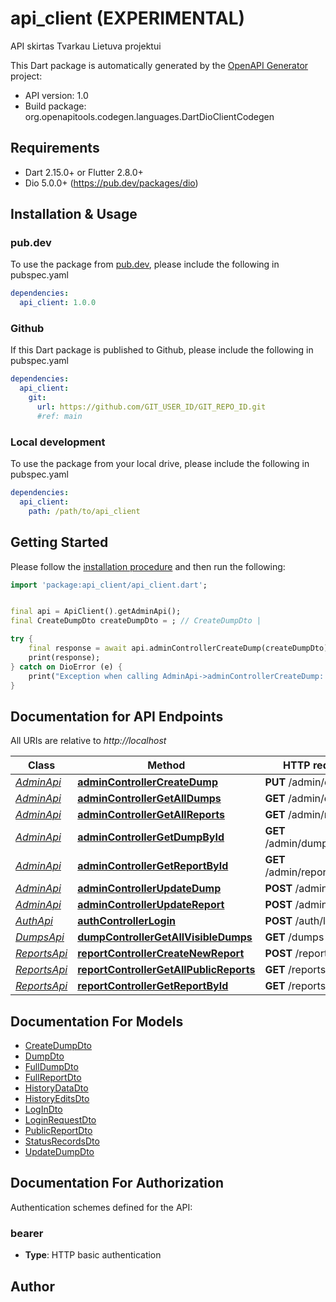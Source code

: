 # api_client (EXPERIMENTAL)
API skirtas Tvarkau Lietuva projektui

This Dart package is automatically generated by the [OpenAPI Generator](https://openapi-generator.tech) project:

- API version: 1.0
- Build package: org.openapitools.codegen.languages.DartDioClientCodegen

## Requirements

* Dart 2.15.0+ or Flutter 2.8.0+
* Dio 5.0.0+ (https://pub.dev/packages/dio)

## Installation & Usage

### pub.dev
To use the package from [pub.dev](https://pub.dev), please include the following in pubspec.yaml
```yaml
dependencies:
  api_client: 1.0.0
```

### Github
If this Dart package is published to Github, please include the following in pubspec.yaml
```yaml
dependencies:
  api_client:
    git:
      url: https://github.com/GIT_USER_ID/GIT_REPO_ID.git
      #ref: main
```

### Local development
To use the package from your local drive, please include the following in pubspec.yaml
```yaml
dependencies:
  api_client:
    path: /path/to/api_client
```

## Getting Started

Please follow the [installation procedure](#installation--usage) and then run the following:

```dart
import 'package:api_client/api_client.dart';


final api = ApiClient().getAdminApi();
final CreateDumpDto createDumpDto = ; // CreateDumpDto | 

try {
    final response = await api.adminControllerCreateDump(createDumpDto);
    print(response);
} catch on DioError (e) {
    print("Exception when calling AdminApi->adminControllerCreateDump: $e\n");
}

```

## Documentation for API Endpoints

All URIs are relative to *http://localhost*

Class | Method | HTTP request | Description
------------ | ------------- | ------------- | -------------
[*AdminApi*](doc/AdminApi.md) | [**adminControllerCreateDump**](doc/AdminApi.md#admincontrollercreatedump) | **PUT** /admin/dumps | 
[*AdminApi*](doc/AdminApi.md) | [**adminControllerGetAllDumps**](doc/AdminApi.md#admincontrollergetalldumps) | **GET** /admin/dumps | 
[*AdminApi*](doc/AdminApi.md) | [**adminControllerGetAllReports**](doc/AdminApi.md#admincontrollergetallreports) | **GET** /admin/reports | 
[*AdminApi*](doc/AdminApi.md) | [**adminControllerGetDumpById**](doc/AdminApi.md#admincontrollergetdumpbyid) | **GET** /admin/dumps/{refId} | 
[*AdminApi*](doc/AdminApi.md) | [**adminControllerGetReportById**](doc/AdminApi.md#admincontrollergetreportbyid) | **GET** /admin/reports/{refId} | 
[*AdminApi*](doc/AdminApi.md) | [**adminControllerUpdateDump**](doc/AdminApi.md#admincontrollerupdatedump) | **POST** /admin/dumps | 
[*AdminApi*](doc/AdminApi.md) | [**adminControllerUpdateReport**](doc/AdminApi.md#admincontrollerupdatereport) | **POST** /admin/reports | 
[*AuthApi*](doc/AuthApi.md) | [**authControllerLogin**](doc/AuthApi.md#authcontrollerlogin) | **POST** /auth/login | 
[*DumpsApi*](doc/DumpsApi.md) | [**dumpControllerGetAllVisibleDumps**](doc/DumpsApi.md#dumpcontrollergetallvisibledumps) | **GET** /dumps | 
[*ReportsApi*](doc/ReportsApi.md) | [**reportControllerCreateNewReport**](doc/ReportsApi.md#reportcontrollercreatenewreport) | **POST** /reports | 
[*ReportsApi*](doc/ReportsApi.md) | [**reportControllerGetAllPublicReports**](doc/ReportsApi.md#reportcontrollergetallpublicreports) | **GET** /reports | 
[*ReportsApi*](doc/ReportsApi.md) | [**reportControllerGetReportById**](doc/ReportsApi.md#reportcontrollergetreportbyid) | **GET** /reports/{refId} | 


## Documentation For Models

 - [CreateDumpDto](doc/CreateDumpDto.md)
 - [DumpDto](doc/DumpDto.md)
 - [FullDumpDto](doc/FullDumpDto.md)
 - [FullReportDto](doc/FullReportDto.md)
 - [HistoryDataDto](doc/HistoryDataDto.md)
 - [HistoryEditsDto](doc/HistoryEditsDto.md)
 - [LogInDto](doc/LogInDto.md)
 - [LoginRequestDto](doc/LoginRequestDto.md)
 - [PublicReportDto](doc/PublicReportDto.md)
 - [StatusRecordsDto](doc/StatusRecordsDto.md)
 - [UpdateDumpDto](doc/UpdateDumpDto.md)


## Documentation For Authorization


Authentication schemes defined for the API:
### bearer

- **Type**: HTTP basic authentication


## Author



